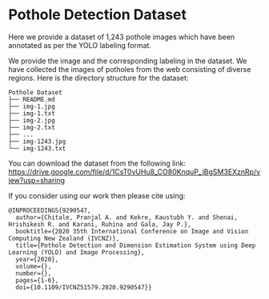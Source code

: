 # Pothole Detection Dataset

Here we provide a dataset of 1,243 pothole images which have been annotated as per the YOLO labeling format.

We provide the image and the corresponding labeling in the dataset. We have collected the images of potholes from the web consisting of diverse regions. Here is the directory structure for the dataset:

```
Pothole Dataset
├── README.md
├── img-1.jpg
├── img-1.txt
├── img-2.jpg
├── img-2.txt
├── ...
├── img-1243.jpg
└── img-1243.txt
```

You can download the dataset from the following link: https://drive.google.com/file/d/1CsT0vUHu8_CO80KnquP_jBgSM3EXznRp/view?usp=sharing

If you consider using our work then please cite using:

```
@INPROCEEDINGS{9290547,
  author={Chitale, Pranjal A. and Kekre, Kaustubh Y. and Shenai, Hrishikesh R. and Karani, Ruhina and Gala, Jay P.},
  booktitle={2020 35th International Conference on Image and Vision Computing New Zealand (IVCNZ)}, 
  title={Pothole Detection and Dimension Estimation System using Deep Learning (YOLO) and Image Processing}, 
  year={2020},
  volume={},
  number={},
  pages={1-6},
  doi={10.1109/IVCNZ51579.2020.9290547}}
```
